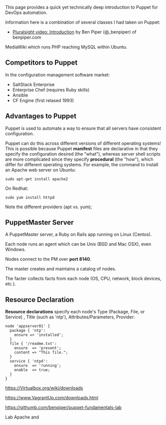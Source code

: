 This page provides a quick yet technically deep introduction to Puppet for DevOps automation.

Information here is a combination of several classes I had taken on Puppet:

* <a target="_blank" href="http://www.pluralsight.com/courses/puppet-system-administrators-fundamentals">
  Pluralsight video: Introduction</a> 
  by Ben Piper (@_benpiper) of benpiper.com

MediaWiki which runs PHP reaching MySQL within Ubuntu.


## <a name="Competitors"> Competitors to Puppet</a>
In the configuration management software market:

* SaltStack Enterprise
* Enterprise Chef (requires Ruby skills)
* Ansible 
* CF Engine (first relased 1993)

## <a name="Advantages"> Advantages to Puppet</a>

Puppet is used to automate a way to ensure that all servers have consistent configuration.

Puppet can do this across different versions of different operating systems!
This is possible because Puppet <strong>manifest</strong> files are declarative in that they 
specify the configuration desired (the "what"),
whereas server shell scripts are more complicated since they specify <strong>procedural</strong> (the "how"),
which differ for different operating systems. For example, the command to install an Apache web server on Ubuntu:

```
sudo apt-get install apache2
```

On Redhat:

```
sudo yum install httpd
```

Note the different providers (apt vs. yum);

## <a name="PuppetMaster"> PuppetMaster Server</a>
A PuppetMaster server, a Ruby on Rails app running on Linux (Centos).

Each node runs an agent which can be Unix (BSD and Mac OSX), even Windows.

Nodes connect to the PM over <strong>port 8140</strong>.

The master creates and maintains a catalog of nodes.

The facter collects facts from each node (OS, CPU, network, block devices, etc.).

 
## <a name="Declaration"> Resource Declaration</a>
<strong> Resource declarations</strong> specify each node's
Type (Package, File, or Service) , Title (such as 'ntp'), Attributes/Parameters, Provider:

```
node 'appserver01' {
  package { 'ntp':
    ensure => 'installed';
  }
  file { '/readme.txt':
    ensure  => 'present';
    content => "This file.";
  }
  service { 'ntpd':
    ensure  => 'running';
    enable  => true;
  }
}
```

https://Virtualbox.org/wiki/downloads

https://www.VagrantUp.com/downloads.html

https://githumb.com/benpiper/puppet-fundamentals-lab


Lab Apache and 
